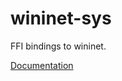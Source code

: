 # wininet-sys #
FFI bindings to wininet.

[Documentation](https://retep998.github.io/doc/wininet-sys/)
